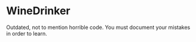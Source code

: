 WineDrinker
===========
Outdated, not to mention horrible code. You must document your mistakes in order to learn.
